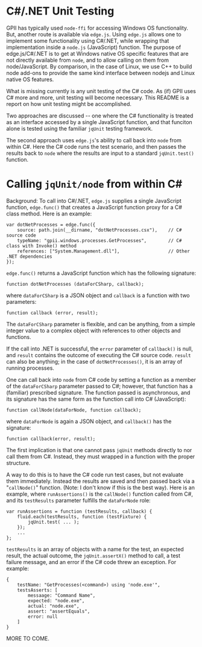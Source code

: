 C#/.NET Unit Testing
===

GPII has typically used `node-ffi` for accessing Windows OS functionality.  But, another route is available via `edge.js`.  Using `edge.js` allows one to implement some functionality using C#/.NET, while wrapping that implementation inside a `node.js` (JavaScript) function.  The purpose of edge.js/C#/.NET is to get at Windows native OS specific features that are not directly available from `node`, and to allow calling on them from node/JavaScript.  By comparison, in the case of Linux, we use C++ to build node add-ons to provide the same kind
interface between nodejs and Linux native OS features.

What is missing currently is any unit testing of the C# code.  As (if) GPII uses C# more and more, unit testing will become necessary.  This README is a report on how unit testing might be accomplished.

Two approaches are discussed -- one where the C# functionality is treated as an interface accessed by a single JavaScript function, and that funciton alone is tested using the familiar `jqUnit` testing framework.

The second approach uses `edge.js`'s ability to call back into `node` from within C#.  Here the C# code runs the test scenario, and then passes the results back to `node` where the results are input to a standard `jqUnit.test()` function.

Calling `jqUnit/node` from within C#
==
Background: To call into C#/.NET, `edge.js` supplies a single JavaScript function, `edge.func()` that creates a JavaScript function proxy for a C# class method.  Here is an example:
```
var dotNetProcesses = edge.func({
    source: path.join(__dirname, "dotNetProcesses.csx"),    // C# source code
    typeName: "gpii.windows.processes.GetProcesses",        // C# class with Invoke() method    
    references: ["System.Management.dll"],                  // Other .NET dependencies       
});
```
`edge.func()` returns a JavaScript function which has the following signature:
```
function dotNetProcesses (dataForCSharp, callback);
```
where `dataForCSharp` is a JSON object and `callback` is a function with two parameters:
```
function callback (error, result);
```
The `dataForCSharp` parameter is flexible, and can be anything, from a simple integer value to a complex object with references to other objects and functions.

If the call into .NET is successful, the `error` parameter of `callback()` is null, and `result` contains the outcome of executing the C# source code.  `result` can also be anything; in the case of `dotNetProcesses()`, it is an array of running processes.

One can call back into `node` from C# code by setting a function as a member of the `dataForCSharp` parameter passed to C#; however, that function has a (familiar) prescribed signature.  The function passed is asynchronous, and its signature has the same form as the function call into C# (JavaScript):

```
function callNode(dataForNode, function callback);
```
where `dataForNode` is again a JSON object, and `callback()` has the signature:
```
function callback(error, result);
```

The first implication is that one cannot pass `jqUnit` methods directly to nor call them from C#.  Instead, they must wrapped in a function with the proper structure.

A way to do this is to have the C# code run test cases, but not evaluate them immediately.  Instead the results are saved and then passed back via a "`callNode()`" function.  (Note:  I don't know if this is the best way).  Here is an example, where `runAssertions()` is the `callNode()` function called from C#, and its `testResults` parameter fulfills the `dataForNode` role:
```
var runAssertions = function (testResults, callback) {
    fluid.each(testResults, function (testFixture) {
        jqUnit.test( ... );
    });
    ...
};
```
`testResults` is an array of objects with a name for the test, an expected result, the actual outcome, the `jqUnit.assertX()` method to call, a test failure message, and an error if the C# code threw an exception.  For example:
```
{
    testName: "GetProcesses(<command>) using 'node.exe'",
    testsAsserts: [
        messaage: "Command Name",
        expected: "node.exe",
        actual: "node.exe",
        assert: "assertEquals",
        error: null
    ]
}
```

MORE TO COME.


